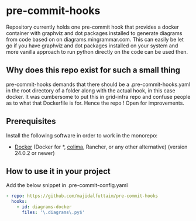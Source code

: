 # pre-commit-hooks


Repository currently holds one pre-commit hook that provides a docker container with graphviz and dot packages installed to generate diagrams from code based on on diagrams.mingrammar.com. This can easily be let go if you have graphviz and dot packages installed on your system and more vanilla approach to run python directly on the code can be used then.

## Why does this repo exist for such a small thing

pre-commit-hooks demands that there should be a .pre-commit-hooks.yaml in the root directory of a folder along with the actual hook, in this case docker. It was cumbersome to put this in grid-infra repo and confuse people as to what that Dockerfile is for. Hence the repo ! Open for improvements. 


## Prerequisites

Install the following software in order to work in the monorepo:

- [Docker](https://docs.docker.com/engine/install/) (Docker for *, [colima](https://github.com/abiosoft/colima), Rancher, or any other alternative) (version 24.0.2 or newer)



## How to use it in your project

Add the below snippet in .pre-commit-config.yaml 

```YAML
- repo: https://github.com/majidalfuttaim/pre-commit-hooks
  hooks:
    - id: diagrams-docker
      files: '\.diagrams\.py$'
```


